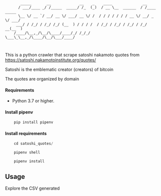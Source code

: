 ```
       _____       __             __    _    ____              __               
      / ___/____ _/ /_____  _____/ /_  (_)  / __ \__  ______  / /____  _____    
      \__ \/ __ `/ __/ __ \/ ___/ __ \/ /  / / / / / / / __ \/ __/ _ \/ ___/    
     ___/ / /_/ / /_/ /_/ (__  ) / / / /  / /_/ / /_/ / /_/ / /_/  __(__  )     
    /____/\__,_/\__/\____/____/_/ /_/_/   \___\_\__,_/\____/\__/\___/____/      
                                                                                
                                                                                 
```


This is a python crawler that scrape satoshi nakamoto quotes from https://satoshi.nakamotoinstitute.org/quotes/   
    
Satoshi is the emblematic creator (creators) of bitcoin
    
The quotes are organized by domain
    

#### Requirements
- Python 3.7 or higher.

#### Install pipenv

```Python
    pip install pipenv
```

#### Install requirements
```Python
    cd satoshi_quotes/
```
```Python
    pipenv shell
```
```Python
    pipenv install
```
## Usage
Explore the CSV generated 
